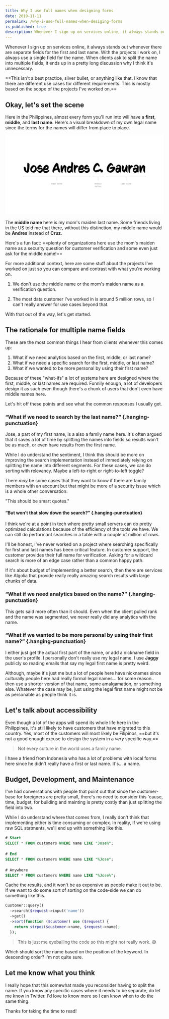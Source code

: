 ```yaml
---
title: Why I use full names when designing forms
date: 2019-11-11
permalink: /why-i-use-full-names-when-desiging-forms
is_published: true
description: Whenever I sign up on services online, it always stands out whenever there are separate fields for the first and last name. With the projects I work on, I always use a single field for the name. When clients ask to split the name into multiple fields, it ends up in a pretty long discussion why I think it's unnecessary.
---
```


Whenever I sign up on services online, it always stands out whenever there are separate fields for the first and last name. With the projects I work on, I always use a single field for the name. When clients ask to split the name into multiple fields, it ends up in a pretty long discussion why I think it's unnecessary.

<!-- more -->

==This isn't a best practice, silver bullet, or anything like that. I know that there are different use cases for different requirements. This is mostly based on the scope of the projects I've worked on.==

## Okay, let's set the scene

Here in the Philippines, almost every form you'll run into will have a **first**, **middle**, and **last name**. Here's a visual breakdown of my own legal name since the terms for the names will differ from place to place.

![Jose Andres Cruz Gauran](../assets/dist/03/full-name.png)

The **middle name** here is my mom's maiden last name. Some friends living in the US told me that there, without this distinction, my middle name would be **Andres** instead of **Cruz**.

Here's a fun fact: ==plenty of organizations here use the mom's maiden name as a security question for customer verification and some even just ask for the middle name!==

For more additional context, here are some stuff about the projects I've worked on just so you can compare and contrast with what you're working on.

1. We don't use the middle name or the mom's maiden name as a verification question.

2. The most data customer I've worked in is around 5 million rows, so I can't really answer for use cases beyond that.

With that out of the way, let's get started.

## The rationale for multiple name fields
These are the most common things I hear from clients whenever this comes up:

1. What if we need analytics based on the first, middle, or last name?
2. What if we need a specific search for the first, middle, or last name?
3. What if we wanted to be more personal by using their first name?

Because of these "what-ifs" a lot of systems here are designed where the first, middle, or last names are required. Funnily enough, a lot of developers design it as such even though there's a chunk of users that don't even have middle names here.

Let's hit off these points and see what the common responses I usually get.

### “What if we need to **search** by the last name?” {.hanging-punctuation}

Jose, a part of my first name, is a also a family name here. It's often argued that it saves a lot of time by splitting the names into fields so results won't be as much, or even have results from the first name.

While I do understand the sentiment, I think this should be more on improving the search implementation instead of immediately relying on splitting the name into different segments. For these cases, we can do sorting with relevancy. Maybe a left-to-right or right-to-left toggle?

There _may_ be some cases that they want to know if there are family members with an account but that might be more of a security issue which is a whole other conversation.

"This should be smart quotes."



#### “But won’t that slow down the search?” {.hanging-punctuation}

I think we're at a point in tech where pretty small servers can do pretty optimized calculations because of the efficiency of the tools we have. We can still do performant searches in a table with a couple of million of rows.

I'll be honest, I've never worked on a project where searching specifically for first and last names has been critical feature. In customer support, the customer provides their full name for verification. Asking for a wildcard search is more of an edge case rather than a common happy path.

If it's about budget of implementing a better search, then there are services like Algolia that provide really really amazing search results with large chunks of data.

### “What if we need **analytics** based on the name?” {.hanging-punctuation}

This gets said more often than it should. Even when the client pulled rank and the name was segmented, we never really did any analytics with the name.

### “What if we wanted to be more personal by using their first name?” {.hanging-punctuation}

I either just get the actual first part of the name, or add a nickname field in the user's profile. I personally don't really use my legal name. I use **Jaggy** publicly so reading emails that say my legal first name is pretty weird.

Although, maybe it's just me but a lot of people here have nicknames since culturally people here had really formal legal names... for some reason.. then use a shorter version of that name, some amalgamation, or something else. Whatever the case may be, just using the legal first name might not be as personable as people think it is.

## Let's talk about accessibility

Even though a lot of the apps will spend its whole life here in the Philippines, it's still likely to have customers that have migrated to this country. Yes, most of the customers will most likely be Filipinos, ==but it's not a good enough excuse to design the system in a _very_ specific way.==

> Not every culture in the world uses a family name.

I have a friend from Indonesia who has a lot of problems with local forms here since he didn't really have a first or last name. It's... a name.

## Budget, Development, and Maintenance

I've had conversations with people that point out that since the customer-base for foreigners are pretty small, there's no need to consider this 'cause, time, budget, for building and mainting is pretty costly than just splitting the field into two.

While I do understand where that comes from, I really don't think that implementing either is time consuming or complex. In reality, if we're using raw SQL statments, we'll end up with something like this.

```sql
# Start
SELECT * FROM customers WHERE name LIKE "Jose%";

# End
SELECT * FROM customers WHERE name LIKE "%Jose";

# Anywhere
SELECT * FROM customers WHERE name LIKE "%Jose%";
```

Cache the results, and it won't be as expensive as people make it out to be. If we want to do some sort of sorting on the code-side we can do something like this.

```php
Customer::query()
  ->search($request->input('name'))
  ->get()
  ->sort(function ($customer) use ($request) {
    return strpos($customer->name, $request->name);
  });
```

> This is just me eyeballing the code so this might not really work. :sweat_smile:

Which should sort the name based on the position of the keyword. In descending order? I'm not quite sure.

## Let me know what you think

I really hope that this somewhat made you reconsider having to split the name. If you know any specific cases where it needs to be separate, do let me know in Twitter. I'd love to know more so I can know when to do the same thing.

Thanks for taking the time to read!


